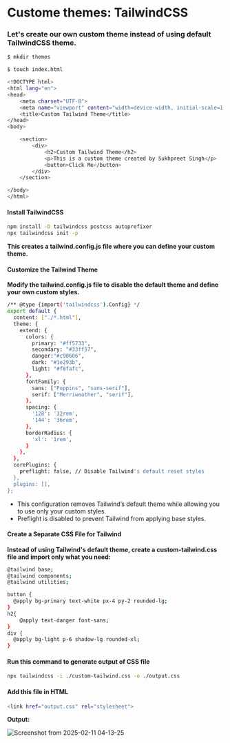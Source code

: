 # Custome themes: TailwindCSS 

### Let's create our own custom theme instead of using default TailwindCSS theme.

```bash
$ mkdir themes
```
```bash
$ touch index.html
```
```bash
<!DOCTYPE html>
<html lang="en">
<head>
    <meta charset="UTF-8">
    <meta name="viewport" content="width=device-width, initial-scale=1.0">
    <title>Custom Tailwind Theme</title>
</head>
<body>

    <section>
        <div>
            <h2>Custom Tailwind Theme</h2>
            <p>This is a custom theme created by Sukhpreet Singh</p>
            <button>Click Me</button>
        </div>
    </section>

</body>
</html>
```
#### Install TailwindCSS

```bash
npm install -D tailwindcss postcss autoprefixer
npx tailwindcss init -p
```
**This creates a tailwind.config.js file where you can define your custom theme.**

#### Customize the Tailwind Theme
**Modify the tailwind.config.js file to disable the default theme and define your own custom styles.**

```bash
/** @type {import('tailwindcss').Config} */
export default {
  content: ["./*.html"],
  theme: {
    extend: {
      colors: {
        primary: "#ff5733",
        secondary: "#33ff57",
        danger:"#c90606",
        dark: "#1e293b",
        light: "#f8fafc",
      },
      fontFamily: {
        sans: ["Poppins", "sans-serif"],
        serif: ["Merriweather", "serif"],
      },
      spacing: {
        '128': '32rem',
        '144': '36rem',
      },
      borderRadius: {
        'xl': '1rem',
      }
    },
  },
  corePlugins: {
    preflight: false, // Disable Tailwind's default reset styles
  },
  plugins: [],
};

```

* This configuration removes Tailwind’s default theme while allowing you to use only your custom styles.
* Preflight is disabled to prevent Tailwind from applying base styles.

#### Create a Separate CSS File for Tailwind
**Instead of using Tailwind's default theme, create a custom-tailwind.css file and import only what you need:**

```bash
@tailwind base;
@tailwind components;
@tailwind utilities;

button {
  @apply bg-primary text-white px-4 py-2 rounded-lg;
}
h2{
    @apply text-danger font-sans;
}
div {
  @apply bg-light p-6 shadow-lg rounded-xl;
}
```

#### Run this command to generate output of CSS file

```bash
npx tailwindcss -i ./custom-tailwind.css -o ./output.css
```

#### Add this file in HTML

```bash
<link href="output.css" rel="stylesheet">
```

**Output:**

![Screenshot from 2025-02-11 04-13-25](https://github.com/user-attachments/assets/97a358d3-b2b5-4827-9d48-a24dc0ddd8d9)
